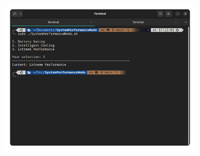 ![alt text](https://github.com/DungNg/LenovoSystemPerformanceMode/blob/main/screenshot.png?raw=true)

